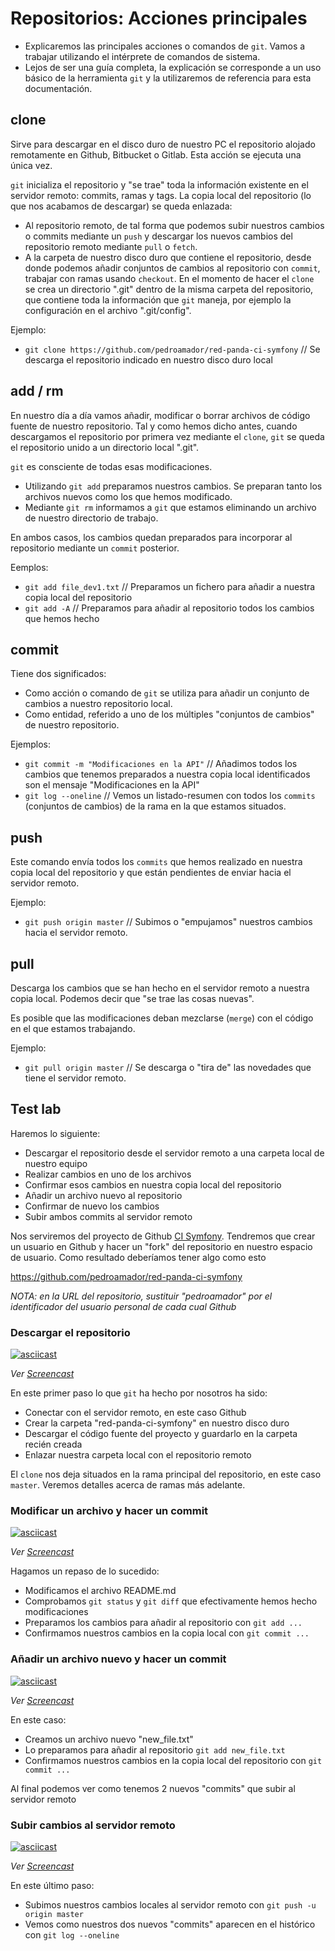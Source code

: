 # Repositorios: Acciones principales

- Explicaremos las principales acciones o comandos de `git`. Vamos a trabajar utilizando el intérprete de comandos de sistema.
- Lejos de ser una guía completa, la explicación se corresponde a un uso básico de la herramienta `git` y la utilizaremos de referencia para esta documentación.

## clone

Sirve para descargar en el disco duro de nuestro PC el repositorio alojado remotamente en Github, Bitbucket o Gitlab. Esta acción se ejecuta una única vez.

`git` inicializa el repositorio y "se trae" toda la información existente en el servidor remoto: commits, ramas y tags. La copia local del repositorio (lo que nos acabamos de descargar) se queda enlazada:

- Al repositorio remoto, de tal forma que podemos subir nuestros cambios o commits mediante un `push` y descargar los nuevos cambios del repositorio remoto mediante `pull` o `fetch`.
- A la carpeta de nuestro disco duro que contiene el repositorio, desde donde podemos añadir conjuntos de cambios al repositorio con `commit`, trabajar con ramas usando `checkout`. En el momento de hacer el `clone` se crea un directorio ".git" dentro de la misma carpeta del repositorio, que contiene toda la información que `git` maneja, por ejemplo la configuración en el archivo ".git/config".

Ejemplo:

- `git clone https://github.com/pedroamador/red-panda-ci-symfony` // Se descarga el repositorio indicado en nuestro disco duro local

## add / rm

En nuestro día a día vamos añadir, modificar o borrar archivos de código fuente de nuestro repositorio. Tal y como hemos dicho antes, cuando descargamos el repositorio por primera vez mediante el `clone`, `git` se queda el repositorio unido a un directorio local ".git".

`git` es consciente de todas esas modificaciones. 

- Utilizando `git add` preparamos nuestros cambios. Se preparan tanto los archivos nuevos como los que hemos modificado.
- Mediante `git rm` informamos a `git` que estamos eliminando un archivo de nuestro directorio de trabajo.

En ambos casos, los cambios quedan preparados para incorporar al repositorio mediante un `commit` posterior.

Eemplos:

- `git add file_dev1.txt` // Preparamos un fichero para añadir a nuestra copia local del repositorio
- `git add -A` // Preparamos para añadir al repositorio todos los cambios que hemos hecho

## commit

Tiene dos significados:

- Como acción o comando de `git` se utiliza para añadir un conjunto de cambios a nuestro repositorio local.
- Como entidad, referido a uno de los múltiples "conjuntos de cambios" de nuestro repositorio.

Ejemplos:

- `git commit -m "Modificaciones en la API"` // Añadimos todos los cambios que tenemos preparados a nuestra copia local identificados son el mensaje "Modificaciones en la API"
- `git log --oneline` // Vemos un listado-resumen con todos los `commits` (conjuntos de cambios) de la rama en la que estamos situados.

## push

Este comando envía todos los `commits` que hemos realizado en nuestra copia local del repositorio y que están pendientes de enviar hacia el servidor remoto.

Ejemplo:

- `git push origin master`  // Subimos o "empujamos" nuestros cambios hacia el servidor remoto.

## pull

Descarga los cambios que se han hecho en el servidor remoto a nuestra copia local. Podemos decir que "se trae las cosas nuevas".

Es posible que las modificaciones deban mezclarse (`merge`) con el código en el que estamos trabajando. 

Ejemplo:

- `git pull origin master` // Se descarga o "tira de" las novedades que tiene el servidor remoto.

## Test lab

Haremos lo siguiente:

- Descargar el repositorio desde el servidor remoto a una carpeta local de nuestro equipo
- Realizar cambios en uno de los archivos
- Confirmar esos cambios en nuestra copia local del repositorio
- Añadir un archivo nuevo al repositorio
- Confirmar de nuevo los cambios
- Subir ambos commits al servidor remoto

Nos serviremos del proyecto de Github [CI Symfony](https://github.com/sergioortegagomez/red-panda-ci-symfony). Tendremos que crear un usuario en Github y hacer un "fork" del repositorio en nuestro espacio de usuario. Como resultado deberíamos tener algo como esto 

https://github.com/pedroamador/red-panda-ci-symfony

_NOTA: en la URL del repositorio, sustituir "pedroamador" por el identificador del usuario personal de cada cual Github_

### Descargar el repositorio

[![asciicast](https://asciinema.org/a/naljgSDPFA9NKYwTRj8s8puUl.png)](https://asciinema.org/a/naljgSDPFA9NKYwTRj8s8puUl)

_Ver [Screencast](https://asciinema.org/a/naljgSDPFA9NKYwTRj8s8puUl)_

En este primer paso lo que `git` ha hecho por nosotros ha sido:

- Conectar con el servidor remoto, en este caso Github
- Crear la carpeta "red-panda-ci-symfony" en nuestro disco duro
- Descargar el código fuente del proyecto y guardarlo en la carpeta recién creada
- Enlazar nuestra carpeta local con el repositorio remoto

El `clone` nos deja situados en la rama principal del repositorio, en este caso `master`. Veremos detalles acerca de ramas más adelante.

### Modificar un archivo y hacer un commit

[![asciicast](https://asciinema.org/a/WLYkACmCjiWK50URKLXwN2ICo.png)](https://asciinema.org/a/WLYkACmCjiWK50URKLXwN2ICo)

_Ver [Screencast](https://asciinema.org/a/WLYkACmCjiWK50URKLXwN2ICo)_

Hagamos un repaso de lo sucedido:

- Modificamos el archivo README.md
- Comprobamos `git status` y  `git diff` que efectivamente hemos hecho modificaciones
- Preparamos los cambios para añadir al repositorio con `git add ...`
- Confirmamos nuestros cambios en la copia local con `git commit ...`

### Añadir un archivo nuevo y hacer un commit

[![asciicast](https://asciinema.org/a/YztCIF7iF7KLnSX3e2NlTsX7M.png)](https://asciinema.org/a/YztCIF7iF7KLnSX3e2NlTsX7M)

_Ver [Screencast](https://asciinema.org/a/YztCIF7iF7KLnSX3e2NlTsX7M)_

En este caso:

- Creamos un archivo nuevo "new_file.txt"
- Lo preparamos para añadir al repositorio `git add new_file.txt`
- Confirmamos nuestros cambios en la copia local del repositorio con `git commit ... `

Al final podemos ver como tenemos 2 nuevos "commits" que subir al servidor remoto

### Subir cambios al servidor remoto

[![asciicast](https://asciinema.org/a/lqKgA9YPbHts7Jwa66ReF0GmN.png)](https://asciinema.org/a/lqKgA9YPbHts7Jwa66ReF0GmN)

_Ver [Screencast](https://asciinema.org/a/lqKgA9YPbHts7Jwa66ReF0GmN)_

En este último paso:

- Subimos nuestros cambios locales al servidor remoto con `git push -u origin master`
- Vemos como nuestros dos nuevos "commits" aparecen en el histórico con `git log --oneline`

